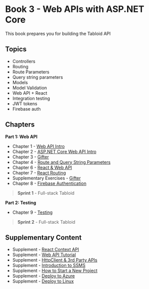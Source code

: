 # Book 3 - Web APIs with <span>ASP.</span>NET Core

This book prepares you for building the Tabloid API

## Topics

* Controllers
* Routing
* Route Parameters
* Query string parameters
* Models
* Model Validation
* Web API + React
* Integration testing
* JWT tokens
* Firebase auth

## Chapters

**Part 1: Web API**

* Chapter 1 - [Web API Intro](./chapters/API_OVERVIEW.md)
* Chapter 2 - [ASP.NET Core Web API Intro](./chapters/ASP_NET_WEB_API_INTRO.md)
* Chapter 3 - [Gifter](./chapters/GIFTER.md)
* Chapter 4 - [Route and Query String Parameters](./chapters/CONTROLLER_PARAMETERS.md)
* Chapter 6 - [React & Web API](./chapters/REACT_WITH_API.md)
* Chapter 7 - [React Routing](./chapters/REACT_ROUTER.md)
* Supplementary Exercises - [Gifter](./chapters/GIFTER_SUPPLEMENTAL.md)
* Chapter 8 - [Firebase Authentication](./chapters/FIREBASE_AUTH.md)

> __Sprint 1__ - Full-stack Tabloid

**Part 2: Testing**

* Chapter 9 - [Testing](./chapters/TESTING.md)

> __Sprint 2__ - Full-stack Tabloid

## Supplementary Content
* Supplement - [React Context API](./chapters/CONTEXT_API.md)
* Supplement - [Web API Tutorial](https://docs.microsoft.com/en-us/aspnet/core/tutorials/first-web-api?view=aspnetcore-3.0)
* Supplement - [HttpClient & 3rd Party APIs](./chapters/HTTPCLIENT.md)
* Supplement - [Introduction to SSMS](./chapters/SSMS_INTRO.md)
* Supplement - [How to Start a New Project](./chapters/PROJECT_INIT.md)
* Supplement - [Deploy to Azure](./chapters/AZURE_DEPLOY.md)
* Supplement - [Deploy to Linux](./chapters/LINUX_DEPLOY.md)
